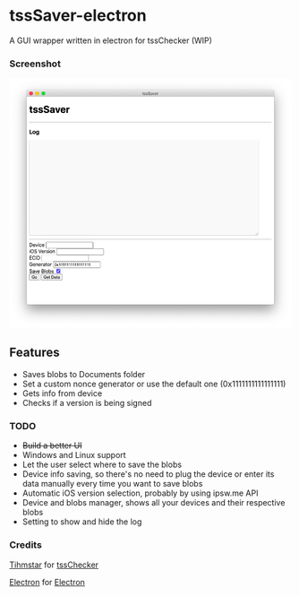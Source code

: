 # tssSaver-electron
A GUI wrapper written in electron for tssChecker (WIP)

### Screenshot
![Screenshot](.github/screenshot.png)

## Features
- Saves blobs to Documents folder
- Set a custom nonce generator or use the default one (0x1111111111111111)
- Gets info from device
- Checks if a version is being signed

### TODO
- ~~Build a better UI~~
- Windows and Linux support
- Let the user select where to save the blobs
- Device info saving, so there's no need to plug the device or enter its data manually every time you want to save blobs
- Automatic iOS version selection, probably by using ipsw.me API
- Device and blobs manager, shows all your devices and their respective blobs
- Setting to show and hide the log

### Credits
[Tihmstar](https://github.com/tihmstar) for [tssChecker](https://github.com/tihmstar/tsschecker)

[Electron](https://github.com/electron) for [Electron](https://github.com/electron/electron)
